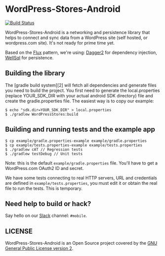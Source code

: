 # WordPress-Stores-Android

[![Build Status](https://travis-ci.org/wordpress-mobile/WordPress-Stores-Android.svg?branch=develop)](https://travis-ci.org/wordpress-mobile/WordPress-Stores-Android)

WordPress-Stores-Android is a networking and persistence library that helps to connect and sync data from a WordPress site (self hosted, or wordpress.com site). It's not ready for prime time yet.

Based on the [Flux](https://facebook.github.io/flux/docs/overview.html) pattern, we're using: [Dagger2](https://google.github.io/dagger/) for dependency injection, [WellSql](https://github.com/yarolegovich/wellsql) for persistence.

## Building the library

The [gradle build system][2] will fetch all dependencies and generate
files you need to build the project. You first need to generate the
local.properties (replace YOUR_SDK_DIR with your actual android SDK directory)
file and create the gradle.properties file. The easiest way is to copy
our example:

    $ echo "sdk.dir=YOUR_SDK_DIR" > local.properties
    $ ./gradlew WordPressStores:build

## Building and running tests and the example app

    $ cp example/gradle.properties-example example/gradle.properties
    $ cp example/tests.properties-example example/tests.properties
    $ ./gradlew cAT // Regression tests
    $ ./gradlew testDebug // Unit tests

Note: this is the default `example/gradle.properties` file. You'll have to get
a WordPress.com OAuth2 ID and secret.

We have some tests connecting to real HTTP servers, URL and credentials are defined in `example/tests.properties`, you must edit it or obtain the real file to run the tests. This is temporary.

## Need help to build or hack?

Say hello on our [Slack][4] channel: `#mobile`.

## LICENSE

WordPress-Stores-Android is an Open Source project covered by the [GNU General Public License version 2](LICENSE.md).

[4]: https://make.wordpress.org/chat/

